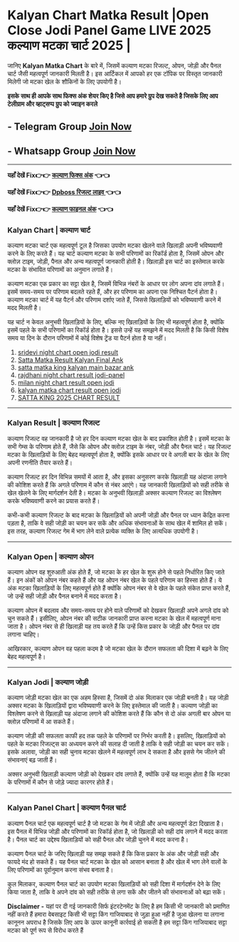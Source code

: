 # Kalyan Chart Matka Result |Open Close Jodi Panel Game LIVE 2025  कल्याण मटका चार्ट 2025 | 
 
जानिए **Kalyan Matka Chart** के बारे में, जिसमें कल्याण मटका रिजल्ट, ओपन, जोड़ी और पैनल चार्ट जैसी महत्वपूर्ण जानकारी मिलती है। इस आर्टिकल में आपको हर एक टॉपिक पर विस्तृत जानकारी मिलेगी जो मटका खेल के शौकिनों के लिए उपयोगी है।

**इसके साथ ही आपके साथ फिक्स अंक शेयर किए है जिसे आप हमारे ग्रुप देख सकते है जिसके लिए आप टेलीग्राम और व्हाट्सप्प ग्रुप को ज्वाइन करले**
## - Telegram  Group  [Join Now](https://t.me/Hindiupdate201)

## - Whatsapp Group  [Join Now](https://whatsapp.com/channel/0029Vay2FudAzNbmVl8KtW14)

---


**यहाँ देखें Fix👉👉 [कल्याण फिक्स अंक](https://kalyan-chart-fix.hindipanti.in/kalyan-satta-matka-dpboss-result/) 👈👈**

**यहाँ देखें Fix👉👉 [Dpboss रिजल्ट लाइव ](https://www.google.com/search?q=hindipanti+in) 👈👈**

**यहाँ देखें Fix👉👉 [कल्याण फाइनल अंक](https://kalyan-chart-fix.hindipanti.in/kalyan-satta-matka-dpboss-result/) 👈👈**

### Kalyan Chart | कल्याण चार्ट  

कल्याण मटका चार्ट एक महत्वपूर्ण टूल है जिसका उपयोग मटका खेलने वाले खिलाड़ी अपनी भविष्यवाणी करने के लिए करते हैं। यह चार्ट कल्याण मटका के सभी परिणामों का रिकॉर्ड होता है, जिसमें ओपन और क्लोज़ टाइम, जोड़ी, पैनल और अन्य महत्वपूर्ण जानकारी होती है। खिलाड़ी इस चार्ट का इस्तेमाल करके मटका के संभावित परिणामों का अनुमान लगाते हैं।  

कल्याण मटका एक प्रकार का सट्टा खेल है, जिसमें विभिन्न नंबरों के आधार पर लोग अपना दांव लगाते हैं। इसमें समय-समय पर परिणाम बदलते रहते हैं, और हर परिणाम का अपना एक निश्चित पैटर्न होता है। कल्याण मटका चार्ट में यह पैटर्न और परिणाम दर्शाए जाते हैं, जिससे खिलाड़ियों को भविष्यवाणी करने में मदद मिलती है।  

यह चार्ट न केवल अनुभवी खिलाड़ियों के लिए, बल्कि नए खिलाड़ियों के लिए भी महत्वपूर्ण होता है, क्योंकि इसमें पहले के सभी परिणामों का रिकॉर्ड होता है। इससे उन्हें यह समझने में मदद मिलती है कि किसी विशेष समय या दिन के दौरान परिणामों में कोई विशेष ट्रेंड या पैटर्न होता है या नहीं। 

1. [sridevi night chart open jodi result](https://github.com/sridevi-night-chart-open-jodi-result)
2. [Satta Matka Result Kalyan Final Ank](https://github.com/Satta-Matka-Result-Kalyan-Final-Ank/)
3. [satta matka king kalyan main bazar ank](https://github.com/satta-matka-king-kalyan-main-bazar-ank/)
4. [rajdhani night chart result jodi-panel](https://github.com/rajdhani-night-chart-result-jodi-panel)
5. [milan night chart result open jodi](https://github.com/milan-night-chart-result-open-jodi)
6. [kalyan matka chart result open jodi](https://github.com/kalyan-matka-chart-result-open-jodi)
7. [SATTA KING 2025 CHART RESULT](https://github.com/SATTA-KING-2025-CHART-RESULT)

---

### Kalyan Result | कल्याण रिजल्ट  

कल्याण रिजल्ट वह जानकारी है जो हर दिन कल्याण मटका खेल के बाद प्रकाशित होती है। इसमें मटका के सभी गेम्स के परिणाम होते हैं, जैसे कि ओपन और क्लोज़ टाइम के नंबर, जोड़ी और पैनल चार्ट। यह रिजल्ट मटका के खिलाड़ियों के लिए बेहद महत्वपूर्ण होता है, क्योंकि इसके आधार पर वे अगली बार के खेल के लिए अपनी रणनीति तैयार करते हैं।  

कल्याण रिजल्ट हर दिन विभिन्न समयों में आता है, और इसका अनुसरण करके खिलाड़ी यह अंदाजा लगाने की कोशिश करते हैं कि अगले परिणाम में कौन से नंबर आएंगे। यह जानकारी खिलाड़ियों को सही तरीके से खेल खेलने के लिए मार्गदर्शन देती है। मटका के अनुभवी खिलाड़ी अक्सर कल्याण रिजल्ट का विश्लेषण करके भविष्यवाणी करने का प्रयास करते हैं।  

कभी-कभी कल्याण रिजल्ट के बाद मटका के खिलाड़ियों को अपनी जोड़ी और पैनल पर ध्यान केंद्रित करना पड़ता है, ताकि वे सही जोड़ी का चयन कर सकें और अधिक संभावनाओं के साथ खेल में शामिल हो सकें। इस तरह, कल्याण रिजल्ट गेम में भाग लेने वाले प्रत्येक व्यक्ति के लिए अत्यधिक उपयोगी है।  

---

### Kalyan Open | कल्याण ओपन  

कल्याण ओपन वह शुरुआती अंक होते हैं, जो मटका के हर खेल के शुरू होने से पहले निर्धारित किए जाते हैं। इन अंकों को ओपन नंबर कहते हैं और यह ओपन नंबर खेल के पहले परिणाम का हिस्सा होते हैं। ये अंक मटका खिलाड़ियों के लिए महत्वपूर्ण होते हैं क्योंकि ओपन नंबर से वे खेल के पहले संकेत प्राप्त करते हैं, जो उन्हें सही जोड़ी और पैनल बनाने में मदद करता है।  

कल्याण ओपन में बदलाव और समय-समय पर होने वाले परिणामों को देखकर खिलाड़ी अपने अगले दांव को चुन सकते हैं। इसीलिए, ओपन नंबर की सटीक जानकारी प्राप्त करना मटका के खेल में महत्वपूर्ण माना जाता है। ओपन नंबर से ही खिलाड़ी यह तय करते हैं कि उन्हें किस प्रकार के जोड़ी और पैनल पर दांव लगाना चाहिए।  

आखिरकार, कल्याण ओपन वह पहला कदम है जो मटका खेल के दौरान सफलता की दिशा में बढ़ने के लिए बेहद महत्वपूर्ण है।  

---

### Kalyan Jodi | कल्याण जोड़ी  

कल्याण जोड़ी मटका खेल का एक अहम हिस्सा है, जिसमें दो अंक मिलाकर एक जोड़ी बनती है। यह जोड़ी अक्सर मटका के खिलाड़ियों द्वारा भविष्यवाणी करने के लिए इस्तेमाल की जाती है। कल्याण जोड़ी का विश्लेषण करने से खिलाड़ी यह अंदाजा लगाने की कोशिश करते हैं कि कौन से दो अंक अगली बार ओपन या क्लोज़ परिणामों में आ सकते हैं।  

कल्याण जोड़ी की सफलता काफी हद तक पहले के परिणामों पर निर्भर करती है। इसलिए, खिलाड़ियों को पहले के मटका रिजल्ट्स का अध्ययन करने की सलाह दी जाती है ताकि वे सही जोड़ी का चयन कर सकें। इसके अलावा, जोड़ी का सही चुनाव मटका खेलने में महत्वपूर्ण लाभ दे सकता है और इससे गेम जीतने की संभावनाएं बढ़ जाती हैं।  

अक्सर अनुभवी खिलाड़ी कल्याण जोड़ी को देखकर दांव लगाते हैं, क्योंकि उन्हें यह मालूम होता है कि मटका के परिणामों में कौन से जोड़े ज्यादा कारगर होते हैं।  

---

### Kalyan Panel Chart | कल्याण पैनल चार्ट  

कल्याण पैनल चार्ट एक महत्वपूर्ण चार्ट है जो मटका के गेम में जोड़ी और अन्य महत्वपूर्ण डेटा दिखाता है। इस पैनल में विभिन्न जोड़ी और परिणामों का रिकॉर्ड होता है, जो खिलाड़ी को सही दांव लगाने में मदद करता है। पैनल चार्ट का उद्देश्य खिलाड़ियों को सही पैनल और जोड़ी चुनने में मदद करना है।  

कल्याण पैनल चार्ट के जरिए खिलाड़ी यह समझ सकते हैं कि किस प्रकार के अंक और जोड़ी सही और फायदे मंद हो सकते हैं। यह पैनल चार्ट मटका के खेल को आसान बनाता है और खेल में भाग लेने वालों के लिए परिणामों का पूर्वानुमान करना संभव बनाता है।  

कुल मिलाकर, कल्याण पैनल चार्ट का उपयोग मटका खिलाड़ियों को सही दिशा में मार्गदर्शन देने के लिए किया जाता है, ताकि वे अपने दांव को सही तरीके से लगा सकें और जीतने की संभावनाओं को बढ़ा सकें।

**Disclaimer -** यहां पर दी गई जानकारी सिर्फ इंटरटेनमेंट के लिए है हम किसी भी जानकारी को प्रमाणित नहीं करते हैं हमारा वेबसाइट किसी भी सट्टा किंग गाजियाबाद से जुड़ा हुआ नहीं है जुआ खेलना या लगाना कानूनन अपराध है जिसके लिए आप के ऊपर कानूनी कार्रवाई हो सकती है हम सट्टा किंग गाजियाबाद सट्टा मटका को पूर्ण रूप से विरोध करते हैं
